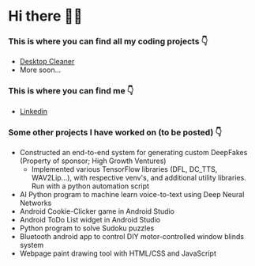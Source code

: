 # Hi there 👋🤠

### This is where you can find all my coding projects 👇

 - [Desktop Cleaner](https://github.com/SidneyRadwan/Desktop_Cleaner)
 - More soon...
 
### This is where you can find me 👇
 
 - [Linkedin](https://www.linkedin.com/in/sidney-radwan/)

### Some other projects I have worked on (to be posted) 👇

 - Constructed an end-to-end system for generating custom DeepFakes (Property of sponsor; High Growth Ventures)
      - Implemented various TensorFlow libraries (DFL, DC_TTS, WAV2Lip...), with respective venv's, and additional utility libraries. Run with a python automation script 
 - AI Python program to machine learn voice-to-text using Deep Neural Networks
 - Android Cookie-Clicker game in Android Studio
 - Android ToDo List widget in Android Studio
 - Python program to solve Sudoku puzzles
 - Bluetooth android app to control DIY motor-controlled window blinds system
 - Webpage paint drawing tool with HTML/CSS and JavaScript

<!--
**SidneyRadwan/SidneyRadwan** is a ✨ _special_ ✨ repository because its `README.md` (this file) appears on your GitHub profile.

Here are some ideas to get you started:

- 🔭 I’m currently working on ...
- 🌱 I’m currently learning ...
- 👯 I’m looking to collaborate on ...
- 🤔 I’m looking for help with ...
- 💬 Ask me about ...
- 📫 How to reach me: ...
- 😄 Pronouns: ...
- ⚡ Fun fact: ...
-->
